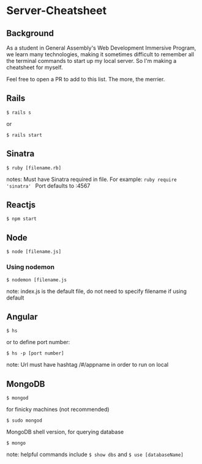 # Server-Cheatsheet
## Background
As a student in General Assembly's Web Development Immersive Program, we learn many technologies, making it sometimes difficult to remember all the terminal commands to start up my local server. So I'm making a cheatsheet for myself. 

Feel free to open a PR to add to this list. The more, the merrier.

## Rails
```
$ rails s
```
or
```
$ rails start
```

## Sinatra
```
$ ruby [filename.rb]
```
notes: Must have Sinatra required in file. For example: ```ruby require 'sinatra' ```
Port defaults to :4567

## Reactjs
```
$ npm start
```

## Node
```
$ node [filename.js]
```

### Using nodemon
```
$ nodemon [filename.js
```
note: index.js is the default file, do not need to specify filename if using default

## Angular
```
$ hs
```
or to define port number:
```
$ hs -p [port number]
```
note: Url must have hashtag /#/appname in order to run on local

## MongoDB
```
$ mongod
```
for finicky machines (not recommended)
```
$ sudo mongod
```
MongoDB shell version, for querying database
```
$ mongo
```
note: helpful commands include ``` $ show dbs ``` and ``` $ use [databaseName] ```
